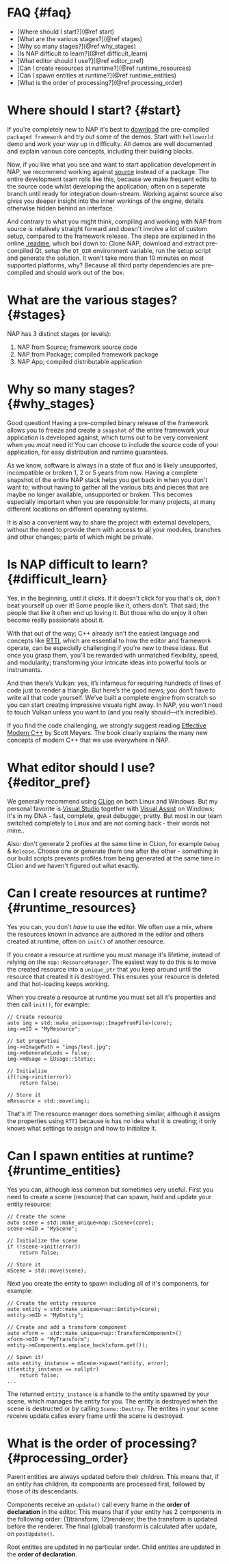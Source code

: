 FAQ {#faq}
=======================

*	[Where should I start?](@ref start)
*   [What are the various stages?](@ref stages)
*   [Why so many stages?](@ref why_stages)
*   [Is NAP difficult to learn?](@ref difficult_learn)
*   [What editor should I use?](@ref editor_pref)
*   [Can I create resources at runtime?](@ref runtime_resources)
*   [Can I spawn entities at runtime?](@ref runtime_entities)
*   [What is the order of processing?](@ref processing_order)

# Where should I start? {#start}

If you're completely new to NAP it's best to [download](https://github.com/napframework/nap/releases) the pre-compiled `packaged framework` and try out some of the demos. Start with `helloworld` demo and work your way up in difficulty. All demos are well documented and explain various core concepts, including their building blocks. 

Now, if you like what you see and want to start application development in NAP, we recommend working against [source](https://github.com/napframework/nap) instead of a package. The entire development team rolls like this, because we make frequent edits to the source code whilst developing the application; often on a seperate branch until ready for integration down-stream. Working against source also gives you deeper insight into the inner workings of the engine, details otherwise hidden behind an interface.

And contrary to what you might think, compiling and working with NAP from source is relatively straight forward and doesn't involve a lot of custom setup, compared to the framework release. The steps are explained in the online [.readme](https://github.com/napframework/nap?tab=readme-ov-file#compilation), which boil down to: Clone NAP, download and extract pre-compiled Qt, setup the `QT_DIR` environment variable, run the setup script and generate the solution. It won't take more than 10 minutes on most supported platforms, why? Because all third party dependencies are pre-compiled and should work out of the box.

# What are the various stages? {#stages}

NAP has 3 distinct stages (or levels):

1. NAP from Source; framework source code
2. NAP from Package; compiled framework package
3. NAP App; compiled distributable application

# Why so many stages? {#why_stages}

Good question! Having a pre-compiled binary release of the framework allows you to freeze and create a `snapshot` of the entire framework your application is developed against, which turns out to be very convenient when you *most* need it! You can choose to include the source code of your application, for easy distribution and runtime guarantees.

As we know, software is always in a state of flux and is likely unsupported, incompatible or broken 1, 2 or 5 years from now. Having a complete snapshot of the entire NAP stack helps you get back in when you don't want to; without having to gather all the various bits and pieces that are maybe no longer available, unsupported or broken. This becomes especially important when you are responsible for many projects, at many different locations on different operating systems. 

It is also a convenient way to share the project with external developers, without the need to provide them with access to all your modules, branches and other changes; parts of which might be private.

# Is NAP difficult to learn? {#difficult_learn}

Yes, in the beginning, until it clicks. If it doesn't click for you that's ok, don't beat yourself up over it! Some people like it, others don't. That said; the people that like it often end up loving it. But those who do enjoy it often become really passionate about it.

With that out of the way; C++ already isn't the easiest language and concepts like [RTTI](https://en.wikipedia.org/wiki/Run-time_type_information), which are essential to how the editor and framework operate, can be especially challenging if you're new to these ideas. But once you grasp them, you’ll be rewarded with unmatched flexibility, speed, and modularity; transforming your intricate ideas into powerful tools or instruments.

And then there’s Vulkan: yes, it’s infamous for requiring hundreds of lines of code just to render a triangle. But here’s the good news; you don’t have to write all that code yourself. We’ve built a complete engine from scratch so you can start creating impressive visuals right away. In NAP, you won’t need to touch Vulkan unless you want to (and you really should—it’s incredible).

If you find the code challenging, we strongly suggest reading [Effective Modern C++]((https://www.oreilly.com/library/view/effective-modern-c/9781491908419/)) by Scott Meyers. The book clearly explains the many new concepts of modern C++ that we use everywhere in NAP.

# What editor should I use? {#editor_pref}

We generally recommend using [CLion](https://www.jetbrains.com/clion/) on both Linux and Windows. But my personal favorite is [Visual Studio](https://visualstudio.microsoft.com/) together with [Visual Assist](https://www.wholetomato.com/) on Windows; it's in my DNA - fast, complete, great debugger, pretty. But most in our team switched completely to Linux and are not coming back - their words not mine..

Also: don't generate 2 profiles at the same time in CLion, for example `Debug` & `Release`. Choose one *or* generate them one after the other - something in our build scripts prevents profiles from being generated at the same time in CLion and we haven't figured out what exactly.

# Can I create resources at runtime? {#runtime_resources}

Yes you can, you don't *have* to use the editor. We often use a mix, where the resources known in advance are authored in the editor and others created at runtime, often on `init()` of another resource.

If you create a resource at runtime you must manage it's lifetime, instead of relying on the `nap::ResourceManager`. The easiest way to do this is to move the created resource into a `unique_ptr` that you keep around until the resource that created it is destroyed. This ensures your resource is deleted and that hot-loading keeps working.

When you create a resource at runtime you must set all it's properties and then call `init()`, for example:

~~~~~~~~~~~~~~~{.cpp}
// Create resource
auto img = std::make_unique<nap::ImageFromFile>(core);
img->mID = "MyResource";

// Set properties
img->mImagePath = "imgs/test.jpg";
img->mGenerateLods = false;
img->mUsage = EUsage::Static;

// Initialize
if(!img->init(error))
    return false;

// Store it
mResource = std::move(img);
~~~~~~~~~~~~~~~

That's it! The resource manager does something similar, although it assigns the properties using `RTTI` because is has no idea what it is creating; it only knows what settings to assign and how to initialize it.

# Can I spawn entities at runtime? {#runtime_entities}

Yes you can, although less common but sometimes very useful. First you need to create a scene (resource) that can spawn, hold and update your entity resource:

~~~~~~~~~~~~~~~{.cpp}
// Create the scene
auto scene = std::make_unique<nap::Scene>(core);
scene->mID = "MyScene";

// Initialize the scene
if (!scene->init(error))
    return false;

// Store it
mScene = std::move(scene);
~~~~~~~~~~~~~~~

Next you create the entity to spawn including all of it's components, for example:

~~~~~~~~~~~~~~~{.cpp}
// Create the entity resource
auto entity = std::make_unique<nap::Entity>(core);
entity->mID = "MyEntity";

// Create and add a transform component
auto xform =  std::make_unique<nap::TransformComponent>()
xform->mID = "MyTransform";
entity->mComponents.emplace_back(xform.get());

// Spawn it!
auto entity_instance = mScene->spawn(*entity, error);
if(entity_instance == nullptr)
    return false;
...
~~~~~~~~~~~~~~~

The returned `entity_instance` is a handle to the entity spawned by your scene, which manages the entity for you. The entity is destroyed when the scene is destructed or by calling `Scene::Destroy`. The entites in your scene receive update calles every frame until the scene is destroyed.

# What is the order of processing? {#processing_order}

Parent entities are always updated before their children. This means that, if an entity has children, its components are processed first, followed by those of its descendants.

Components receive an `update()` call every frame in the **order of declaration** in the editor. This means that if your entity has 2 components in the following order: (1)transform, (2)renderer; the the transform is updated before the renderer. The final (global) transform is calculated after update, on `postUpdate()`.

Root entities are updated in no particular order. Child entities are updated in the **order of declaration**.



